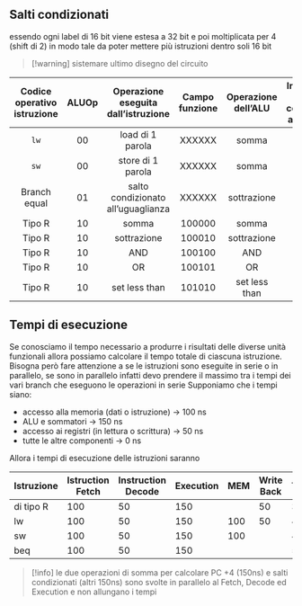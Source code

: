 ## Salti condizionati
essendo ogni label di 16 bit viene estesa a 32 bit e poi moltiplicata per 4 (shift di 2) in modo tale da poter mettere più istruzioni dentro soli 16 bit

> [!warning] sistemare ultimo disegno del circuito


| Codice operativo istruzione | ALUOp | Operazione eseguita dall’istruzione | Campo funzione | Operazione dell’ALU | Ingresso di controllo alla ALU |
|:---------------------------:|:-----:|:-----------------------------------:|:--------------:|:-------------------:|:------------------------------:|
|            `lw`             |  00   |          load di 1 parola           |     XXXXXX     |        somma        |              0010              |
|            `sw`             |  00   |          store di 1 parola          |     XXXXXX     |        somma        |              0010              |
|        Branch equal         |  01   | salto condizionato all’uguaglianza  |     XXXXXX     |     sottrazione     |              0110              |
|           Tipo R            |  10   |                somma                |     100000     |        somma        |              0010              |
|           Tipo R            |  10   |             sottrazione             |     100010     |     sottrazione     |              0110              |
|           Tipo R            |  10   |                 AND                 |     100100     |         AND         |              0000              |
|           Tipo R            |  10   |                 OR                  |     100101     |         OR          |              0001              |
|           Tipo R            |  10   |            set less than            |     101010     |    set less than    |              0111              |

## Tempi di esecuzione
Se conosciamo il tempo necessario a produrre i risultati delle diverse unità funzionali allora possiamo calcolare il tempo totale di ciascuna istruzione.
Bisogna però fare attenzione a se le istruzioni sono eseguite in serie o in parallelo, se sono in parallelo infatti devo prendere il massimo tra i tempi dei vari branch che eseguono le operazioni in serie
Supponiamo che i tempi siano:
- accesso alla memoria (dati o istruzione) → 100 ns
- ALU e sommatori → 150 ns
- accesso ai registri (in lettura o scrittura) → 50 ns
- tutte le altre componenti → 0 ns

Allora i tempi di esecuzione delle istruzioni saranno


| Istruzione | Istruction Fetch | Instruction Decode | Execution | MEM | Write Back | Totale |
| ---------- | ---------------- | ------------------ | --------- | --- | ---------- | ------ |
| di tipo R  | 100              | 50                 | 150       |     | 50         | 350    |
| lw         | 100              | 50                 | 150       | 100 | 50         | 450    |
| sw         | 100              | 50                 | 150       | 100 |            | 400    |
| beq        | 100              | 50                 | 150       |     |            | 500    |
> [!info]
> le due operazioni di somma per calcolare PC +4 (150ns) e salti condizionati (altri 150ns) sono svolte in parallelo al Fetch, Decode ed Execution e non allungano i tempi

